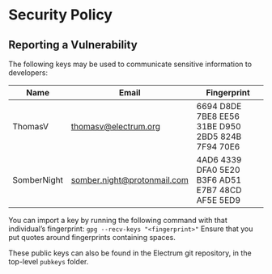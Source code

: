 # Security Policy

## Reporting a Vulnerability

The following keys may be used to communicate sensitive information to developers:

| Name | Email | Fingerprint |
|------|-------|----------------|
| ThomasV | thomasv@electrum.org | 6694 D8DE 7BE8 EE56 31BE D950 2BD5 824B 7F94 70E6 |
| SomberNight | somber.night@protonmail.com | 4AD6 4339 DFA0 5E20 B3F6 AD51 E7B7 48CD AF5E 5ED9 |

You can import a key by running the following command with that
individual’s fingerprint: `gpg --recv-keys "<fingerprint>"`
Ensure that you put quotes around fingerprints containing spaces.

These public keys can also be found in the Electrum git repository,
in the top-level `pubkeys` folder.
